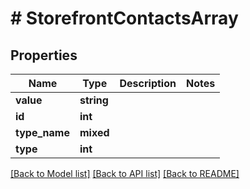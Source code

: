 # # StorefrontContactsArray

## Properties

Name | Type | Description | Notes
------------ | ------------- | ------------- | -------------
**value** | **string** |  |
**id** | **int** |  |
**type_name** | **mixed** |  |
**type** | **int** |  |

[[Back to Model list]](../../README.md#models) [[Back to API list]](../../README.md#endpoints) [[Back to README]](../../README.md)
